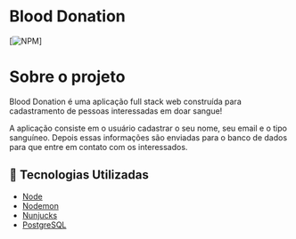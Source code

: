 # Blood Donation

[![NPM](https://img.shields.io/github/license/victorh5/bloodDonation)]

# Sobre o projeto

Blood Donation é uma aplicação full stack web construída para cadastramento de pessoas interessadas em doar sangue!

A aplicação consiste em o usuário cadastrar o seu nome, seu email e o tipo sanguíneo. Depois essas informações são enviadas para o banco de dados para que entre em contato com os interessados.

## :rocket: Tecnologias Utilizadas

- [Node](https://nodejs.org/en/)
- [Nodemon](https://nodemon.io/)
- [Nunjucks](https://mozilla.github.io/nunjucks/)
- [PostgreSQL](https://www.postgresql.org/)


